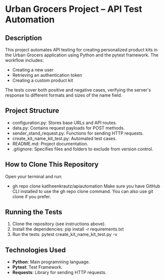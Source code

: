 # Urban Grocers Project – API Test Automation
## Description
This project automates API testing for creating personalized product kits in the Urban Grocers application using Python and the pytest framework. The workflow includes:
- Creating a new user
- Retrieving an authentication token
- Creating a custom product kit

The tests cover both positive and negative cases, verifying the server's response to different formats and sizes of the name field.

## Project Structure
- configuration.py: Stores base URLs and API routes.
- data.py: Contains request payloads for POST methods.
- sender_stand_request.py: Functions for sending HTTP requests.
- create_kit_name_kit_test.py: Automated test cases.
- README.md: Project documentation.
- .gitignore: Specifies files and folders to exclude from version control.

## How to Clone This Repository
Open your terminal and run:
- gh repo clone katlheenkrautz/apiautomation
Make sure you have GitHub CLI installed to use the gh repo clone command. You can also use git clone if you prefer.

## Running the Tests
1. Clone the repository (see instructions above).
2. Install the dependencies: pip install -r requirements.txt
3. Run the tests: pytest create_kit_name_kit_test.py -v

## Technologies Used
- **Python**: Main programming language.
- **Pytest**: Test Framework.
- **Requests**: Library for sending HTTP requests.

